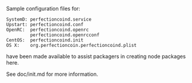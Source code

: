 Sample configuration files for:
```
SystemD: perfectioncoind.service
Upstart: perfectioncoind.conf
OpenRC:  perfectioncoind.openrc
         perfectioncoind.openrcconf
CentOS:  perfectioncoind.init
OS X:    org.perfectioncoin.perfectioncoind.plist
```
have been made available to assist packagers in creating node packages here.

See doc/init.md for more information.
